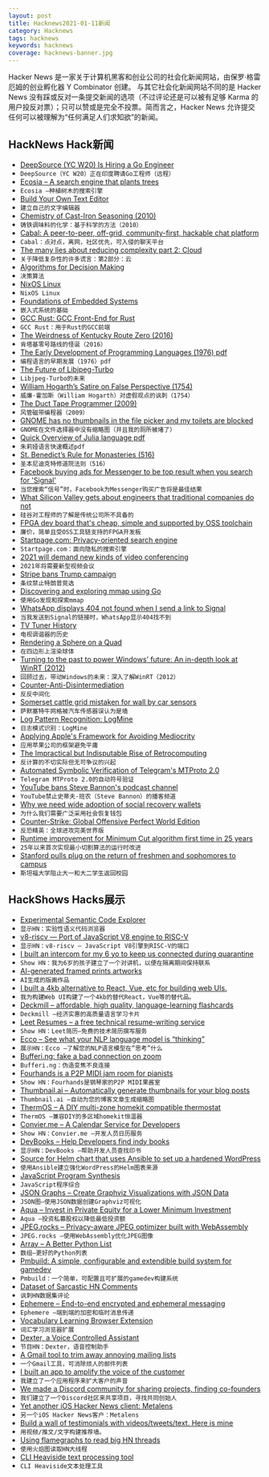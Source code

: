 ```yaml
---
layout: post
title: Hacknews2021-01-11新闻
category: Hacknews
tags: hacknews
keywords: hacknews
coverage: hacknews-banner.jpg
---
```


Hacker News 是一家关于计算机黑客和创业公司的社会化新闻网站，由保罗·格雷厄姆的创业孵化器 Y Combinator 创建。
与其它社会化新闻网站不同的是 Hacker News 没有踩或反对一条提交新闻的选项（不过评论还是可以被有足够 Karma 的用户投反对票）；只可以赞或是完全不投票。简而言之，Hacker News 允许提交任何可以被理解为“任何满足人们求知欲”的新闻。

## HackNews Hack新闻


- [DeepSource (YC W20) Is Hiring a Go Engineer](https://deepsource.io/jobs/software-engineer-language-go-in/)
- `DeepSource（YC W20）正在印度聘请Go工程师（远程）`
- [Ecosia – A search engine that plants trees](https://www.ecosia.org/)
- `Ecosia –种植树木的搜索引擎`
- [Build Your Own Text Editor](http://viewsourcecode.org/snaptoken/kilo/)
- `建立自己的文字编辑器`
- [Chemistry of Cast-Iron Seasoning (2010)](http://sherylcanter.com/wordpress/2010/01/a-science-based-technique-for-seasoning-cast-iron/)
- `铸铁调味料的化学：基于科学的方法（2010）`
- [Cabal: A peer-to-peer, off-grid, community-first, hackable chat platform](https://cabal.chat/)
- `Cabal：点对点，离网，社区优先，可入侵的聊天平台`
- [The many lies about reducing complexity part 2: Cloud](https://ea.rna.nl/2021/01/10/the-many-lies-about-reducing-complexity-part-2-cloud/)
- `关于降低复杂性的许多谎言：第2部分：云`
- [Algorithms for Decision Making](http://algorithmsbook.com/)
- `决策算法`
- [NixOS Linux](https://nixos.org/)
- `NixOS Linux`
- [Foundations of Embedded Systems](https://f-of-e.org/)
- `嵌入式系统的基础`
- [GCC Rust: GCC Front-End for Rust](https://github.com/Rust-GCC/gccrs)
- `GCC Rust：用于Rust的GCC前端`
- [The Weirdness of Kentucky Route Zero (2016)](http://blog.joshhaas.com/2016/10/the-weirdness-of-kentucky-route-zero/)
- `肯塔基零号路线的怪诞（2016）`
- [The Early Development of Programming Languages (1976) pdf](http://bitsavers.trailing-edge.com/pdf/stanford/cs_techReports/STAN-CS-76-562_EarlyDevelPgmgLang_Aug76.pdf)
- `编程语言的早期发展（1976）pdf`
- [The Future of Libjpeg-Turbo](https://groups.google.com/g/libjpeg-turbo-announce/c/_H2BZDmSQWA/m/Fvy9sEByBwAJ?pli=1)
- `Libjpeg-Turbo的未来`
- [William Hogarth’s Satire on False Perspective (1754)](https://publicdomainreview.org/collection/william-hogarth-satire-on-false-perspective)
- `威廉·霍加斯（William Hogarth）对虚假观点的讽刺（1754）`
- [The Duct Tape Programmer (2009)](https://www.joelonsoftware.com/2009/09/23/the-duct-tape-programmer/)
- `风管磁带编程器（2009）`
- [GNOME has no thumbnails in the file picker and my toilets are blocked](https://jayfax.neocities.org/mediocrity/gnome-has-no-thumbnails-in-the-file-picker.html)
- `GNOME在文件选择器中没有缩略图（并且我的厕所被堵了）`
- [Quick Overview of Julia language pdf](http://algorithmsbook.com/files/appendix-g.pdf)
- `朱莉娅语言快速概述pdf`
- [St. Benedict’s Rule for Monasteries (516)](https://www.gutenberg.org/files/50040/50040-h/50040-h.html)
- `圣本尼迪克特修道院法则（516）`
- [Facebook buying ads for Messenger to be top result when you search for 'Signal'](https://twitter.com/signalapp/status/1348079223701794819/)
- `当您搜索“信号”时，Facebook为Messenger购买广告将是最佳结果`
- [What Silicon Valley gets about engineers that traditional companies do not](https://blog.pragmaticengineer.com/what-silicon-valley-gets-right-on-software-engineers/)
- `硅谷对工程师的了解是传统公司所不具备的`
- [FPGA dev board that's cheap, simple and supported by OSS toolchain](https://github.com/tinyvision-ai-inc/UPduino-v3.0)
- `廉价，简单且受OSS工具链支持的FPGA开发板`
- [Startpage.com: Privacy-oriented search engine](https://www.startpage.com/)
- `Startpage.com：面向隐私的搜索引擎`
- [2021 will demand new kinds of video conferencing](https://www.axios.com/video-conferencing-zoom-skype-meetings-119f5b65-4416-411f-9e65-b1f5b01c07a1.html)
- `2021年将需要新型视频会议`
- [Stripe bans Trump campaign](https://www.axios.com/payment-processor-stripe-bans-trump-campaign-0f55ff23-973b-4168-9f9c-0992b9a26d08.html)
- `条纹禁止特朗普竞选`
- [Discovering and exploring mmap using Go](https://brunocalza.me/2021/01/10/discovering-and-exploring-mmap-using-go/)
- `使用Go发现和探索mmap`
- [WhatsApp displays 404 not found when I send a link to Signal](https://www.dropbox.com/s/0t5venwty2oe2re/Screenshot%202021-01-10%20at%2022.50.34.png?dl=0)
- `当我发送到Signal的链接时，WhatsApp显示404找不到`
- [TV Tuner History](https://www.maximus-randd.com/tv-tuner-history-pt5.html)
- `电视调谐器的历史`
- [Rendering a Sphere on a Quad](https://bgolus.medium.com/rendering-a-sphere-on-a-quad-13c92025570c)
- `在四边形上渲染球体`
- [Turning to the past to power Windows’ future: An in-depth look at WinRT (2012)](https://arstechnica.com/features/2012/10/windows-8-and-winrt-everything-old-is-new-again/)
- `回顾过去，带动Windows的未来：深入了解WinRT（2012）`
- [Counter-Anti-Disintermediation](https://wiki.p2pfoundation.net/Counter-Anti-Disintermediation)
- `反反中间化`
- [Somerset cattle grid mistaken for wall by car sensors](https://www.bbc.co.uk/news/uk-england-somerset-55571080)
- `萨默塞特牛网格被汽车传感器误认为是墙`
- [Log Pattern Recognition: LogMine](https://sayr.us/log-pattern-recognition/logmine/)
- `日志模式识别：LogMine`
- [Applying Apple's Framework for Avoiding Mediocrity](https://www.sarthakjain.com/p/apples-framework-for-escaping-mediocrity?r=86tsj)
- `应用苹果公司的框架避免平庸`
- [The Impractical but Indisputable Rise of Retrocomputing](https://www.nytimes.com/2021/01/08/style/retrocomputing.html)
- `反计算的不切实际但无可争议的兴起`
- [Automated Symbolic Verification of Telegram's MTProto 2.0](https://arxiv.org/abs/2012.03141)
- `Telegram MTProto 2.0的自动符号验证`
- [YouTube bans Steve Bannon's podcast channel](https://www.businessinsider.com/youtube-bans-steve-bannon-war-room-podcast-rudy-giuliani-comments-2021-1)
- `YouTube禁止史蒂夫·班农（Steve Bannon）的播客频道`
- [Why we need wide adoption of social recovery wallets](https://vitalik.ca/general/2021/01/11/recovery.html)
- `为什么我们需要广泛采用社会恢复钱包`
- [Counter-Strike: Global Offensive Perfect World Edition](https://counterstrike.fandom.com/wiki/Counter-Strike:_Global_Offensive_Perfect_World_Edition)
- `反恐精英：全球进攻完美世界版`
- [Runtime improvement for Minimum Cut algorithm first time in 25 years](https://arxiv.org/abs/1911.01145)
- `25年以来首次实现最小切割算法的运行时改进`
- [Stanford pulls plug on the return of freshmen and sophomores to campus](https://www.mercurynews.com/2021/01/10/stanford-pulls-plug-on-the-return-of-freshmen-and-sophomores-to-campus/)
- `斯坦福大学阻止大一和大二学生返回校园`


## HackShows Hacks展示

- [ Experimental Semantic Code Explorer](https://artifacts.bypaulshen.com/code-explorer/02/)
- `显示HN：实验性语义代码浏览器`
- [ v8-riscv — Port of JavaScript V8 engine to RISC-V](https://github.com/v8-riscv/v8)
- `显示HN：v8-riscv — JavaScript V8引擎到RISC-V的端口`
- [ I built an intercom for my 6 yo to keep us connected during quarantine](https://chordata.cc/blog/open-source-intercom-for-kids/)
- `Show HN：我为6岁的孩子建立了一个对讲机，以便在隔离期间保持联系`
- [ AI-generated framed prints artworks](http://uniqueaiart.com/)
- `AI生成的版画作品`
- [ I built a 4kb alternative to React, Vue, etc for building web UIs.](https://synergyjs.org)
- `我为构建Web UI构建了一个4kb的替代React，Vue等的替代品。`
- [ Deckmill – affordable, high quality, language-learning flashcards](https://deckmill.com/)
- `Deckmill –经济实惠的高质量语言学习卡片`
- [ Leet Resumes – a free technical resume-writing service](https://leetresumes.com/)
- `Show HN：Leet简历–免费的技术简历撰写服务`
- [ Ecco – See what your NLP language model is “thinking”](https://www.eccox.io/)
- `展示HN：Ecco –了解您的NLP语言模型在“思考”什么`
- [ Bufferi.ng: fake a bad connection on zoom](Https://www.bufferi.ng)
- `Bufferi.ng：伪造变焦不良连接`
- [ Fourhands is a P2P MIDI jam room for pianists](https://fourhands.jminjie.com/)
- `Show HN：Fourhands是钢琴家的P2P MIDI果酱室`
- [ Thumbnail.ai – Automatically generate thumbnails for your blog posts](https://thumbnail.ai/)
- `Thumbnail.ai –自动为您的博客文章生成缩略图`
- [ ThermOS – A DIY multi-zone homekit compatible thermostat](https://joetruncale.medium.com/thermos-d089e1c4974b)
- `ThermOS –兼容DIY的多区域homekit恒温器`
- [ Convier.me – A Calendar Service for Developers](https://convier.me)
- `Show HN：Convier.me –开发人员日历服务`
- [ DevBooks – Help Developers find indy books](https://thesmartcoder.dev/books/)
- `显示HN：DevBooks –帮助开发人员查找印书`
- [ Source for Helm chart that uses Ansible to set up a hardened WordPress](https://code.habd.as/comfusion/WordPress)
- `使用Ansible建立强化WordPress的Helm图表来源`
- [ JavaScript Program Synthesis](https://grgv.xyz/inductive_program_synthesis/)
- `JavaScript程序综合`
- [ JSON Graphs – Create Graphviz Visualizations with JSON Data](https://nounparse.com/)
- `JSON图–使用JSON数据创建Graphviz可视化`
- [ Aqua – Invest in Private Equity for a Lower Minimum Investment](http://investwithaqua.com)
- `Aqua –投资私募股权以降低最低投资额`
- [ JPEG.rocks – Privacy-aware JPEG optimizer built with WebAssembly](https://jpeg.rocks)
- `JPEG.rocks –使用WebAssembly优化JPEG图像`
- [ Array – A Better Python List](https://github.com/Lauriat/funct)
- `数组–更好的Python列表`
- [ Pmbuild: A simple, configurable and extendible build system for gamedev](https://github.com/polymonster/pmbuild)
- `Pmbuild：一个简单，可配置且可扩展的gamedev构建系统`
- [ Dataset of Sarcastic HN Comments](https://github.com/traghav/sarcasticHN)
- `讽刺HN数据集评论`
- [ Ephemere – End-to-end encrypted and ephemeral messaging](https://ephemere.app)
- `Ephemere –端到端的加密和临时消息传递`
- [ Vocabulary Learning Browser Extension](https://github.com/fertkir/vocabulary-to-google-sheet)
- `词汇学习浏览器扩展`
- [ Dexter, a Voice Controlled Assistant](https://github.com/iamsrp/dexter)
- `节目HN：Dexter，语音控制助手`
- [ A Gmail tool to trim away annoying mailing lists](https://trimbox.io/)
- `一个Gmail工具，可消除烦人的邮件列表`
- [ I built an app to amplify the voice of the customer](https://shieldvoc.com/)
- `我建立了一个应用程序来扩大客户的声音`
- [ We made a Discord community for sharing projects, finding co-founders](https://discord.com/invite/4naFT8d)
- `我们建立了一个Discord社区来共享项目，寻找共同创始人`
- [ Yet another iOS Hacker News client: Metalens](https://apps.apple.com/us/app/metalens/id1506654571?ls=1)
- `另一个iOS Hacker News客户：Metalens`
- [ Build a wall of testimonials with videos/tweets/text. Here is mine](https://testimonial.to/testimonial/all)
- `用视频/推文/文字构建推荐墙。`
- [ Using flamegraphs to read big HN threads](https://trungdq88.github.io/hn-big-threads/index.html)
- `使用火焰图读取HN大线程`
- [ CLI Heaviside text processing tool](https://github.com/mcastorina/heavi)
- `CLI Heaviside文本处理工具`

